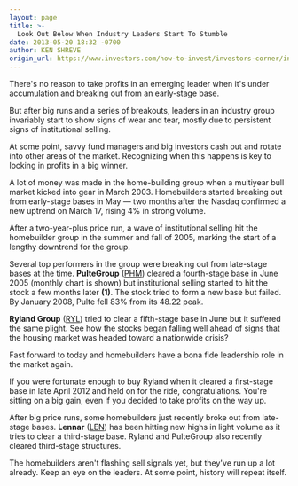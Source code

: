 ```yaml
---
layout: page
title: >-
  Look Out Below When Industry Leaders Start To Stumble
date: 2013-05-20 18:32 -0700
author: KEN SHREVE
origin_url: https://www.investors.com/how-to-invest/investors-corner/industry-group-sell-signal
---
```





There's no reason to take profits in an emerging leader when it's under accumulation and breaking out from an early-stage base.

  

But after big runs and a series of breakouts, leaders in an industry group invariably start to show signs of wear and tear, mostly due to persistent signs of institutional selling.

  

At some point, savvy fund managers and big investors cash out and rotate into other areas of the market. Recognizing when this happens is key to locking in profits in a big winner.

  

A lot of money was made in the home-building group when a multiyear bull market kicked into gear in March 2003. Homebuilders started breaking out from early-stage bases in May — two months after the Nasdaq confirmed a new uptrend on March 17, rising 4% in strong volume.

  

After a two-year-plus price run, a wave of institutional selling hit the homebuilder group in the summer and fall of 2005, marking the start of a lengthy downtrend for the group.

  

Several top performers in the group were breaking out from late-stage bases at the time. **PulteGroup** ([PHM](https://research.investors.com/quote.aspx?symbol=PHM)) cleared a fourth-stage base in June 2005 (monthly chart is shown) but institutional selling started to hit the stock a few months later **(1)**. The stock tried to form a new base but failed. By January 2008, Pulte fell 83% from its 48.22 peak.

  

**Ryland Group** ([RYL](https://research.investors.com/quote.aspx?symbol=RYL)) tried to clear a fifth-stage base in June but it suffered the same plight. See how the stocks began falling well ahead of signs that the housing market was headed toward a nationwide crisis?

  

Fast forward to today and homebuilders have a bona fide leadership role in the market again.

  

If you were fortunate enough to buy Ryland when it cleared a first-stage base in late April 2012 and held on for the ride, congratulations. You're sitting on a big gain, even if you decided to take profits on the way up.

  

After big price runs, some homebuilders just recently broke out from late-stage bases. **Lennar** ([LEN](https://research.investors.com/quote.aspx?symbol=LEN)) has been hitting new highs in light volume as it tries to clear a third-stage base. Ryland and PulteGroup also recently cleared third-stage structures.

  

The homebuilders aren't flashing sell signals yet, but they've run up a lot already. Keep an eye on the leaders. At some point, history will repeat itself.




